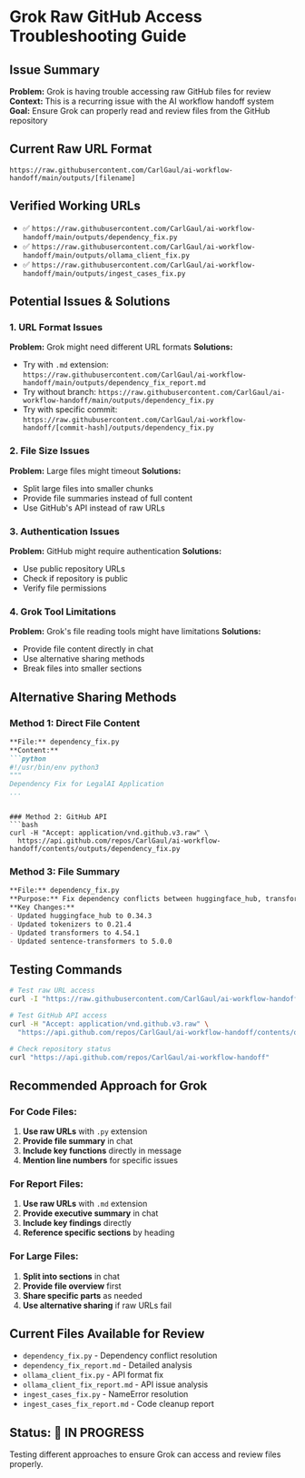 # Grok Raw GitHub Access Troubleshooting Guide

## Issue Summary
**Problem:** Grok is having trouble accessing raw GitHub files for review
**Context:** This is a recurring issue with the AI workflow handoff system
**Goal:** Ensure Grok can properly read and review files from the GitHub repository

## Current Raw URL Format
```
https://raw.githubusercontent.com/CarlGaul/ai-workflow-handoff/main/outputs/[filename]
```

## Verified Working URLs
- ✅ `https://raw.githubusercontent.com/CarlGaul/ai-workflow-handoff/main/outputs/dependency_fix.py`
- ✅ `https://raw.githubusercontent.com/CarlGaul/ai-workflow-handoff/main/outputs/ollama_client_fix.py`
- ✅ `https://raw.githubusercontent.com/CarlGaul/ai-workflow-handoff/main/outputs/ingest_cases_fix.py`

## Potential Issues & Solutions

### 1. **URL Format Issues**
**Problem:** Grok might need different URL formats
**Solutions:**
- Try with `.md` extension: `https://raw.githubusercontent.com/CarlGaul/ai-workflow-handoff/main/outputs/dependency_fix_report.md`
- Try without branch: `https://raw.githubusercontent.com/CarlGaul/ai-workflow-handoff/main/outputs/dependency_fix.py`
- Try with specific commit: `https://raw.githubusercontent.com/CarlGaul/ai-workflow-handoff/[commit-hash]/outputs/dependency_fix.py`

### 2. **File Size Issues**
**Problem:** Large files might timeout
**Solutions:**
- Split large files into smaller chunks
- Provide file summaries instead of full content
- Use GitHub's API instead of raw URLs

### 3. **Authentication Issues**
**Problem:** GitHub might require authentication
**Solutions:**
- Use public repository URLs
- Check if repository is public
- Verify file permissions

### 4. **Grok Tool Limitations**
**Problem:** Grok's file reading tools might have limitations
**Solutions:**
- Provide file content directly in chat
- Use alternative sharing methods
- Break files into smaller sections

## Alternative Sharing Methods

### Method 1: Direct File Content
```markdown
**File:** dependency_fix.py
**Content:**
```python
#!/usr/bin/env python3
"""
Dependency Fix for LegalAI Application
...
```
```

### Method 2: GitHub API
```bash
curl -H "Accept: application/vnd.github.v3.raw" \
  https://api.github.com/repos/CarlGaul/ai-workflow-handoff/contents/outputs/dependency_fix.py
```

### Method 3: File Summary
```markdown
**File:** dependency_fix.py
**Purpose:** Fix dependency conflicts between huggingface_hub, transformers, and sentence-transformers
**Key Changes:**
- Updated huggingface_hub to 0.34.3
- Updated tokenizers to 0.21.4
- Updated transformers to 4.54.1
- Updated sentence-transformers to 5.0.0
```

## Testing Commands
```bash
# Test raw URL access
curl -I "https://raw.githubusercontent.com/CarlGaul/ai-workflow-handoff/main/outputs/dependency_fix.py"

# Test GitHub API access
curl -H "Accept: application/vnd.github.v3.raw" \
  "https://api.github.com/repos/CarlGaul/ai-workflow-handoff/contents/outputs/dependency_fix.py"

# Check repository status
curl "https://api.github.com/repos/CarlGaul/ai-workflow-handoff"
```

## Recommended Approach for Grok

### For Code Files:
1. **Use raw URLs** with `.py` extension
2. **Provide file summary** in chat
3. **Include key functions** directly in message
4. **Mention line numbers** for specific issues

### For Report Files:
1. **Use raw URLs** with `.md` extension
2. **Provide executive summary** in chat
3. **Include key findings** directly
4. **Reference specific sections** by heading

### For Large Files:
1. **Split into sections** in chat
2. **Provide file overview** first
3. **Share specific parts** as needed
4. **Use alternative sharing** if raw URLs fail

## Current Files Available for Review
- `dependency_fix.py` - Dependency conflict resolution
- `dependency_fix_report.md` - Detailed analysis
- `ollama_client_fix.py` - API format fix
- `ollama_client_fix_report.md` - API issue analysis
- `ingest_cases_fix.py` - NameError resolution
- `ingest_cases_fix_report.md` - Code cleanup report

## Status: 🔄 IN PROGRESS
Testing different approaches to ensure Grok can access and review files properly. 